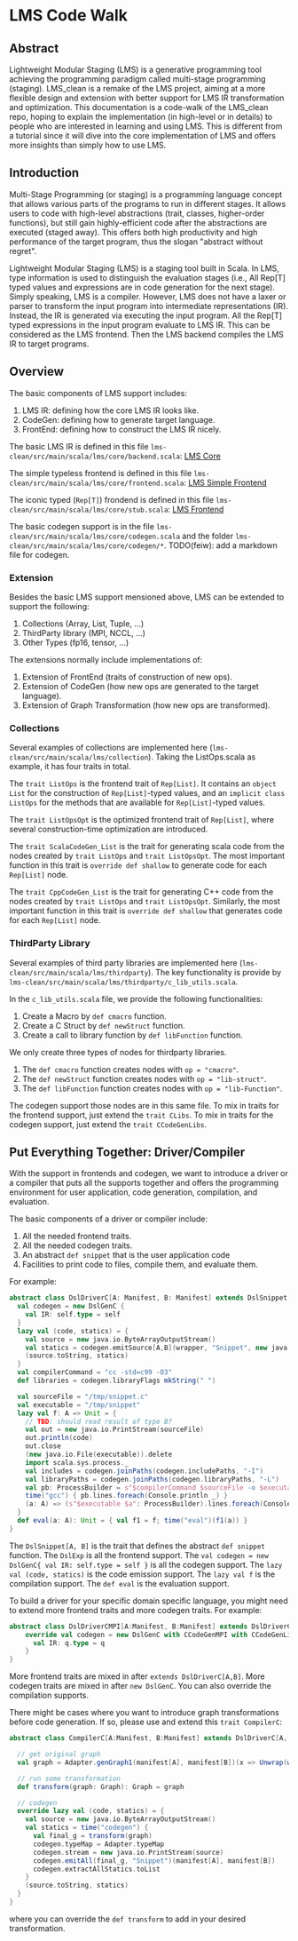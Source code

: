 # LMS Code Walk

## Abstract

Lightweight Modular Staging (LMS) is a generative programming tool achieving the programming paradigm called multi-stage programming (staging).
LMS_clean is a remake of the LMS project, aiming at a more flexible design and extension with better support for
LMS IR transformation and optimization. This documentation is a code-walk of the LMS_clean repo, hoping to
explain the implementation (in high-level or in details) to people who are interested in learning and using LMS.
This is different from a tutorial since it will dive into the core implementation of LMS and offers more insights
than simply how to use LMS.

## Introduction

Multi-Stage Programming (or staging) is a programming language concept that allows various parts of the programs
to run in different stages. It allows users to code with high-level abstractions (trait, classes, higher-order functions),
but still gain highly-efficient code after the abstractions are executed (staged away). This offers both high
productivity and high performance of the target program, thus the slogan "abstract without regret".

Lightweight Modular Staging (LMS) is a staging tool built in Scala. In LMS, type information is used to distinguish
the evaluation stages (i.e., All Rep[T] typed values and expressions are in code generation for the next stage).
Simply speaking, LMS is a compiler. However, LMS does not have a laxer or parser to transform the input program
into intermediate representations (IR). Instead, the IR is generated via executing the input program. All the Rep[T]
typed expressions in the input program evaluate to LMS IR. This can be considered as the LMS frontend.
Then the LMS backend compiles the LMS IR to target programs.

## Overview

The basic components of LMS support includes:
1. LMS IR: defining how the core LMS IR looks like.
2. CodeGen: defining how to generate target language.
3. FrontEnd: defining how to construct the LMS IR nicely.

The basic LMS IR is defined in this file `lms-clean/src/main/scala/lms/core/backend.scala`:
[LMS Core](main/scala/lms/core/backend.md)

The simple typeless frontend is defined in this file `lms-clean/src/main/scala/lms/core/frontend.scala`:
[LMS Simple Frontend](main/scala/lms/core/frontend.md)

The iconic typed (`Rep[T]`) frondend is defined in this file `lms-clean/src/main/scala/lms/core/stub.scala`:
[LMS Frontend](main/scala/lms/core/stub.md)

The basic codegen support is in the file `lms-clean/src/main/scala/lms/core/codegen.scala`
and the folder `lms-clean/src/main/scala/lms/core/codegen/*`.
TODO(feiw): add a markdown file for codegen.


### Extension

Besides the basic LMS support mensioned above, LMS can be extended to support the following:
1. Collections (Array, List, Tuple, ...)
2. ThirdParty library (MPI, NCCL, ...)
3. Other Types (fp16, tensor, ...)

The extensions normally include implementations of:
1. Extension of FrontEnd (traits of construction of new ops).
2. Extension of CodeGen (how new ops are generated to the target language).
3. Extension of Graph Transformation (how new ops are transformed).

### Collections

Several examples of collections are implemented here (`lms-clean/src/main/scala/lms/collection`). Taking the ListOps.scala as example, it has four traits in total.

The `trait ListOps` is the frontend trait of `Rep[List]`. It contains an `object List` for the construction of `Rep[List]`-typed values, and an `implicit class ListOps` for the methods that are available for `Rep[List]`-typed values.

The `trait ListOpsOpt` is the optimized frontend trait of `Rep[List]`, where several
construction-time optimization are introduced.

The `trait ScalaCodeGen_List` is the trait for generating scala code from the nodes
created by `trait ListOps` and `trait ListOpsOpt`. The most important function in this
trait is `override def shallow` to generate code for each `Rep[List]` node.

The `trait CppCodeGen_List` is the trait for generating C++ code from the nodes
created by `trait ListOps` and `trait ListOpsOpt`. Similarly, the most important
function in this trait is `override def shallow` that generates code for each `Rep[List]` node.

### ThirdParty Library

Several examples of third party libraries are implemented here (`lms-clean/src/main/scala/lms/thirdparty`). The key functionality is provide by `lms-clean/src/main/scala/lms/thirdparty/c_lib_utils.scala`.

In the `c_lib_utils.scala` file, we provide the following functionalities:
1. Create a Macro by `def cmacro` function.
2. Create a C Struct by `def newStruct` function.
3. Create a call to library function by `def libFunction` function.

We only create three types of nodes for thirdparty libraries.
1. The `def cmacro` function creates nodes with `op = "cmacro"`.
2. The `def newStruct` function creates nodes with `op = "lib-struct"`.
3. The `def libFunction` function creates nodes with `op = "lib-Function"`.

The codegen support those nodes are in this same file.
To mix in traits for the frontend support, just extend the `trait CLibs`.
To mix in traits for the codegen support, just extend the `trait CCodeGenLibs`.

## Put Everything Together: Driver/Compiler

With the support in frontends and codegen, we want to introduce a driver or a compiler that puts all the supports together and offers the programming environment for user application, code generation, compilation, and evaluation.

The basic components of a driver or compiler include:
1. All the needed frontend traits.
2. All the needed codegen traits.
3. An abstract `def snippet` that is the user application code
4. Facilities to print code to files, compile them, and evaluate them.

For example:

```scala
abstract class DslDriverC[A: Manifest, B: Manifest] extends DslSnippet[A, B] with DslExp { self =>
  val codegen = new DslGenC {
    val IR: self.type = self
  }
  lazy val (code, statics) = {
    val source = new java.io.ByteArrayOutputStream()
    val statics = codegen.emitSource[A,B](wrapper, "Snippet", new java.io.PrintStream(source))
    (source.toString, statics)
  }
  val compilerCommand = "cc -std=c99 -O3"
  def libraries = codegen.libraryFlags mkString(" ")

  val sourceFile = "/tmp/snippet.c"
  val executable = "/tmp/snippet"
  lazy val f: A => Unit = {
    // TBD: should read result of type B?
    val out = new java.io.PrintStream(sourceFile)
    out.println(code)
    out.close
    (new java.io.File(executable)).delete
    import scala.sys.process._
    val includes = codegen.joinPaths(codegen.includePaths, "-I")
    val libraryPaths = codegen.joinPaths(codegen.libraryPaths, "-L")
    val pb: ProcessBuilder = s"$compilerCommand $sourceFile -o $executable $libraries $includes $libraryPaths"
    time("gcc") { pb.lines.foreach(Console.println _) }
    (a: A) => (s"$executable $a": ProcessBuilder).lines.foreach(Console.println _)
  }
  def eval(a: A): Unit = { val f1 = f; time("eval")(f1(a)) }
}
```

The `DslSnippet[A, B]` is the trait that defines the abstract `def snippet` function.
The `DslExp` is all the frontend support.
The `val codegen = new DslGenC{ val IR: self.type = self }` is all the codegen support.
The `lazy val (code, statics)` is the code emission support.
The `lazy val f` is the compilation support.
The `def eval` is the evaluation support.

To build a driver for your specific domain specific language, you might need to extend more frontend traits
and more codegen traits. For example:

```scala
abstract class DslDriverCMPI[A:Manifest, B:Manifest] extends DslDriverC[A,B] with MPIOps { q =>
    override val codegen = new DslGenC with CCodeGenMPI with CCodeGenLibs {
      val IR: q.type = q
    }
}
```
More frontend traits are mixed in after `extends DslDriverC[A,B]`.
More codegen traits are mixed in after `new DslGenC`.
You can also override the compilation supports.

There might be cases where you want to introduce graph transformations before code generation.
If so, please use and extend this `trait CompilerC`:

```scala
abstract class CompilerC[A:Manifest, B:Manifest] extends DslDriverC[A, B] { q =>

  // get original graph
  val graph = Adapter.genGraph1(manifest[A], manifest[B])(x => Unwrap(wrapper(Wrap[A](x))))

  // run some transformation
  def transform(graph: Graph): Graph = graph

  // codegen
  override lazy val (code, statics) = {
    val source = new java.io.ByteArrayOutputStream()
    val statics = time("codegen") {
      val final_g = transform(graph)
      codegen.typeMap = Adapter.typeMap
      codegen.stream = new java.io.PrintStream(source)
      codegen.emitAll(final_g, "Snippet")(manifest[A], manifest[B])
      codegen.extractAllStatics.toList
    }
    (source.toString, statics)
  }
}
```

where you can override the `def transform` to add in your desired transformation.

